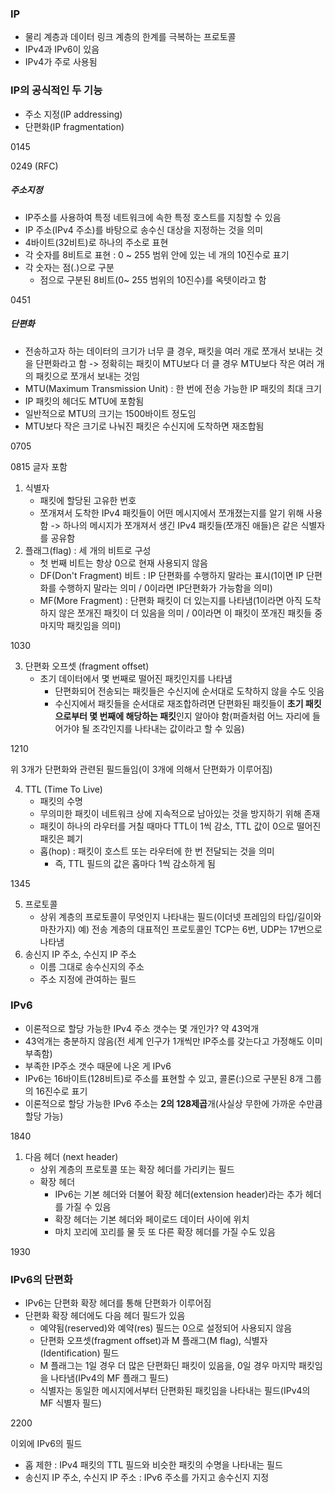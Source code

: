 ### IP
- 물리 계층과 데이터 링크 계층의 한계를 극복하는 프로토콜
- IPv4과 IPv6이 있음
- IPv4가 주로 사용됨

### IP의 공식적인 두 기능
- 주소 지정(IP addressing)
- 단편화(IP fragmentation)


0145

0249 (RFC)

##### 주소지정
- IP주소를 사용하여 특정 네트워크에 속한 특정 호스트를 지칭할 수 있음
- IP 주소(IPv4 주소)를 바탕으로 송수신 대상을 지정하는 것을 의미
- 4바이트(32비트)로 하나의 주소로 표현
- 각 숫자를 8비트로 표현 : 0 ~ 255 범위 안에 있는 네 개의 10진수로 표기
- 각 숫자는 점(.)으로 구분
	- 점으로 구분된 8비트(0~ 255 범위의 10진수)를 옥텟이라고 함

0451

##### 단편화
- 전송하고자 하는 데이터의 크기가 너무 클 경우, 패킷을 여러 개로 쪼개서 보내는 것을 단편화라고 함 -> 정확히는 패킷이 MTU보다 더 클 경우 MTU보다 작은 여러 개의 패킷으로 쪼개서 보내는 것임
- MTU(Maximum Transmission Unit) : 한 번에 전송 가능한 IP 패킷의 최대 크기
- IP 패킷의 헤더도 MTU에 포함됨
- 일반적으로 MTU의 크기는 1500바이트 정도임
- MTU보다 작은 크기로 나눠진 패킷은 수신지에 도착하면 재조합됨

0705

0815 글자 포함

1. 식별자
	- 패킷에 할당된 고유한 번호
	- 쪼개져서 도착한 IPv4 패킷들이 어떤 메시지에서 쪼개졌는지를 알기 위해 사용함
	-> 하나의 메시지가 쪼개져서 생긴 IPv4 패킷들(쪼개진 애들)은 같은 식별자를 공유함
2. 플래그(flag) : 세 개의 비트로 구성
	- 첫 번째 비트는 항상 0으로 현재 사용되지 않음
	- DF(Don't Fragment) 비트 : IP 단편화를 수행하지 말라는 표시(1이면 IP 단편화를 수행하지 말라는 의미 / 0이라면 IP단편화가 가능함을 의미)
	- MF(More Fragment) : 단편화 패킷이 더 있는지를 나타냄(1이라면 아직 도착하지 않은 쪼개진 패킷이 더 있음을 의미 / 0이라면 이 패킷이 쪼개진 패킷들 중 마지막 패킷임을 의미)

1030

3. 단편화 오프셋 (fragment offset)
	- 초기 데이터에서 몇 번째로 떨어진 패킷인지를 나타냄
		- 단편화되어 전송되는 패킷들은 수신지에 순서대로 도착하지 않을 수도 잇음
		- 수신지에서 패킷들을 순서대로 재조합하려면 단편화된 패킷들이 **초기 패킷으로부터 몇 번째에 해당하는 패킷**인지 알아야 함(퍼즐처럼 어느 자리에 들어가야 될 조각인지를 나타내는 값이라고 할 수 있음)

1210

위 3개가 단편화와 관련된 필드들임(이 3개에 의해서 단편화가 이루어짐)

4. TTL (Time To Live)
	- 패킷의 수명
	- 무의미한 패킷이 네트워크 상에 지속적으로 남아있는 것을 방지하기 위해 존재
	- 패킷이 하나의 라우터를 거칠 때마다 TTL이 1씩 감소, TTL 값이 0으로 떨어진 패킷은 폐기
	- 홉(hop) : 패킷이 호스트 또는 라우터에 한 번 전달되는 것을 의미
		- 즉, TTL 필드의 값은 홉마다 1씩 감소하게 됨

1345

5. 프로토콜
	- 상위 계층의 프로토콜이 무엇인지 나타내는 필드(이더넷 프레임의 타입/길이와 마찬가지)
	예) 전송 계층의 대표적인 프로토콜인 TCP는 6번, UDP는 17번으로 나타냄
6. 송신지 IP 주소, 수신지 IP 주소
	- 이름 그대로 송수신지의 주소
	- 주소 지정에 관여하는 필드

### IPv6
- 이론적으로 할당 가능한 IPv4 주소 갯수는 몇 개인가? 약 43억개
- 43억개는 충분하지 않음(전 세계 인구가 1개씩만 IP주소를 갖는다고 가정해도 이미 부족함)
- 부족한 IP주소 갯수 때문에 나온 게 IPv6
- IPv6는 16바이트(128비트)로 주소를 표현할 수 있고, 콜론(:)으로 구분된 8개 그룹의 16진수로 표기
- 이론적으로 할당 가능한 IPv6 주소는 **2의 128제곱**개(사실상 무한에 가까운 수만큼 할당 가능)

1840

1. 다음 헤더 (next header)
	- 상위 계층의 프로토콜 또는 확장 헤더를 가리키는 필드
	- 확장 헤더
		- IPv6는 기본 헤더와 더불어 확장 헤더(extension header)라는 추가 헤더를 가질 수 있음
		- 확장 헤더는 기본 헤더와 페이로드 데이터 사이에 위치
		- 마치 꼬리에 꼬리를 물 듯 또 다른 확장 헤더를 가질 수도 있음

1930

### IPv6의 단편화
- IPv6는 단편화 확장 헤더를 통해 단편화가 이루어짐
- 단편화 확장 헤더에도 다음 헤더 필드가 있음
	- 예약됨(reserved)와 예약(res) 필드는 0으로 설정되어 사용되지 않음
	- 단편화 오프셋(fragment offset)과 M 플래그(M flag), 식별자(Identification) 필드
	- M 플래그는 1일 경우 더 많은 단편화딘 패킷이 있음을, 0일 경우 마지막 패킷임을 나타냄(IPv4의 MF 플래그 필드)
	- 식별자는 동일한 메시지에서부터 단편화된 패킷임을 나타내는 필드(IPv4의 MF 식별자 필드)

2200

이외에 IPv6의 필드
- 홉 제한 : IPv4 패킷의 TTL 필드와 비슷한 패킷의 수명을 나타내는 필드
- 송신지 IP 주소, 수신지 IP 주소 : IPv6 주소를 가지고 송수신지 지정









